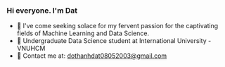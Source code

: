 ### Hi everyone. I'm Dat


- 🔭 I've come seeking solace for my fervent passion for the captivating fields of Machine Learning and Data Science.
- 🌱 Undergraduate Data Science student at International University - VNUHCM
- 🌱 Contact me at: dothanhdat08052003@gmail.com
<!--
**Drissdo185/Drissdo185** is a ✨ _special_ ✨ repository because its `README.md` (this file) appears on your GitHub profile.

Here are some ideas to get you started:



-->
